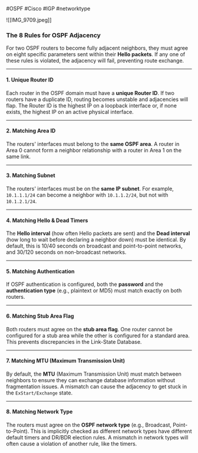 #OSPF #Cisco #IGP #networktype 

![[IMG_9709.jpeg]]

### The 8 Rules for OSPF Adjacency

For two OSPF routers to become fully adjacent neighbors, they must agree on eight specific parameters sent within their **Hello packets**. If any one of these rules is violated, the adjacency will fail, preventing route exchange.

***

#### 1. Unique Router ID
Each router in the OSPF domain must have a **unique Router ID**. If two routers have a duplicate ID, routing becomes unstable and adjacencies will flap. The Router ID is the highest IP on a loopback interface or, if none exists, the highest IP on an active physical interface.

---

#### 2. Matching Area ID
The routers' interfaces must belong to the **same OSPF area**. A router in Area 0 cannot form a neighbor relationship with a router in Area 1 on the same link.

---

#### 3. Matching Subnet
The routers' interfaces must be on the **same IP subnet**. For example, `10.1.1.1/24` can become a neighbor with `10.1.1.2/24`, but not with `10.1.2.1/24`.

---

#### 4. Matching Hello & Dead Timers
The **Hello interval** (how often Hello packets are sent) and the **Dead interval** (how long to wait before declaring a neighbor down) must be identical. By default, this is 10/40 seconds on broadcast and point-to-point networks, and 30/120 seconds on non-broadcast networks.

---

#### 5. Matching Authentication
If OSPF authentication is configured, both the **password** and the **authentication type** (e.g., plaintext or MD5) must match exactly on both routers.

---

#### 6. Matching Stub Area Flag
Both routers must agree on the **stub area flag**. One router cannot be configured for a stub area while the other is configured for a standard area. This prevents discrepancies in the Link-State Database.

---

#### 7. Matching MTU (Maximum Transmission Unit)
By default, the **MTU** (Maximum Transmission Unit) must match between neighbors to ensure they can exchange database information without fragmentation issues. A mismatch can cause the adjacency to get stuck in the `ExStart/Exchange` state.

---

#### 8. Matching Network Type
The routers must agree on the **OSPF network type** (e.g., Broadcast, Point-to-Point). This is implicitly checked as different network types have different default timers and DR/BDR election rules. A mismatch in network types will often cause a violation of another rule, like the timers.
